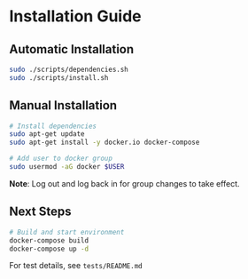 # Installation Guide

## Automatic Installation
```bash
sudo ./scripts/dependencies.sh
sudo ./scripts/install.sh
```

## Manual Installation
```bash
# Install dependencies
sudo apt-get update
sudo apt-get install -y docker.io docker-compose

# Add user to docker group
sudo usermod -aG docker $USER
```

**Note**: Log out and log back in for group changes to take effect.

## Next Steps
```bash
# Build and start environment
docker-compose build
docker-compose up -d
```

For test details, see `tests/README.md`